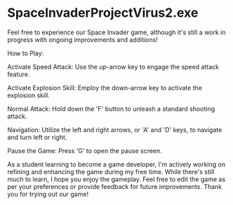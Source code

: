 # SpaceInvaderProjectVirus2.exe

Feel free to experience our Space Invader game, although it's still a work in progress with ongoing improvements and additions!

How to Play:

Activate Speed Attack:
Use the up-arrow key to engage the speed attack feature.

Activate Explosion Skill:
Employ the down-arrow key to activate the explosion skill.

Normal Attack:
Hold down the 'F' button to unleash a standard shooting attack.

Navigation:
Utilize the left and right arrows, or 'A' and 'D' keys, to navigate and turn left or right.

Pause the Game:
Press 'G' to open the pause screen.

As a student learning to become a game developer, I'm actively working on refining and enhancing the game during my free time. While there's still much to learn, I hope you enjoy the gameplay. Feel free to edit the game as per your preferences or provide feedback for future improvements. Thank you for trying out our game!
